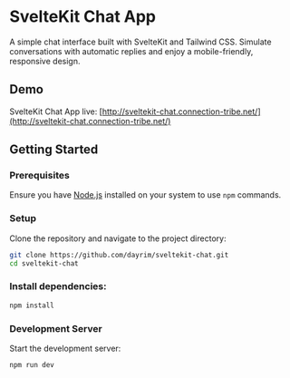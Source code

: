 # SvelteKit Chat App

A simple chat interface built with SvelteKit and Tailwind CSS. Simulate conversations with automatic replies and enjoy a mobile-friendly, responsive design.

## Demo

SvelteKit Chat App live: [http://sveltekit-chat.connection-tribe.net/](http://sveltekit-chat.connection-tribe.net/)

## Getting Started

### Prerequisites

Ensure you have [Node.js](https://nodejs.org/) installed on your system to use `npm` commands.

### Setup

Clone the repository and navigate to the project directory:

```bash
git clone https://github.com/dayrim/sveltekit-chat.git
cd sveltekit-chat
```

### Install dependencies:

```bash
npm install
```

### Development Server

Start the development server:

```bash
npm run dev
```

